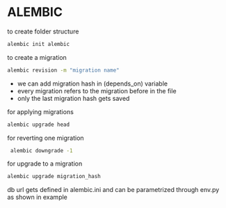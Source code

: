 # ALEMBIC
to create folder structure
```bash
alembic init alembic
```
to create a migration
```bash
alembic revision -m "migration name"
```
+ we can add migration hash in (depends_on) variable
+ every migration refers to the migration before in the file
+ only the last migration hash gets saved

for applying migrations
```bash
alembic upgrade head
```
for reverting one migration
```bash
 alembic downgrade -1
```
for upgrade to a migration
```bash
alembic upgrade migration_hash
```
db url gets defined in alembic.ini and can be parametrized through env.py as shown in example

